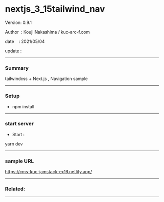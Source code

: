 ﻿# nextjs_3_15tailwind_nav

 Version: 0.9.1

 Author  : Kouji Nakashima / kuc-arc-f.com

 date    : 2021/05/04

 update  :

***
### Summary

tailwindcss + Next.js , Navigation sample

***
### Setup

* npm install

***
### start server
* Start :

yarn dev

***
### sample URL

https://cms-kuc-jamstack-ex16.netlify.app/

***
### Related:

***

